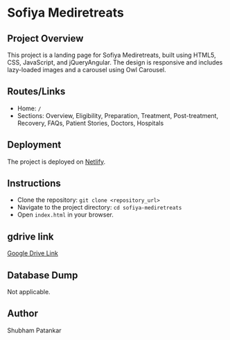 # Sofiya Mediretreats

## Project Overview
This project is a landing page for Sofiya Mediretreats, built using HTML5, CSS, JavaScript, and jQueryAngular. The design is responsive and includes lazy-loaded images and a carousel using Owl Carousel.

## Routes/Links
- Home: `/`
- Sections: Overview, Eligibility, Preparation, Treatment, Post-treatment, Recovery, FAQs, Patient Stories, Doctors, Hospitals

## Deployment
The project is deployed on [Netlify](https://example.netlify.app).

## Instructions
- Clone the repository: `git clone <repository_url>`
- Navigate to the project directory: `cd sofiya-mediretreats`
- Open `index.html` in your browser.

## gdrive link
[Google Drive Link](https://drive.google.com/file/d/14qaZIWlHNO9xZBNkdyLNf125HHQIXy3T/view?usp=drive_web)

## Database Dump
Not applicable.

## Author
Shubham Patankar